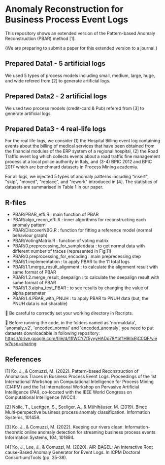 # Anomaly Reconstruction for Business Process Event Logs

This repository shows an extended version of the Pattern-based Anomaly Reconstruction (PBAR) method [1].

(We are preparing to submit a paper for this extended version to a journal.)

## Prepared Data1 - 5 artificial logs
We used 5 types of process models including small, medium, large, huge, and wide refered from [2] to generate artificial logs.

## Prepared Data2 - 2 artificial logs
We used two process models (credit-card & Pub) refered from [3] to generate artificial logs.

## Prepared Data3 - 4 real-life logs
For the real life logs, we consider (1) the Hospital Billing event log containing events about the billing of medical services that have been obtained from the financial modules of the ERP system of a regional hospital, (2) the Road Traffic event log which collects events about a road traffic fine management process at a local police authority in Italy, and (3-4) BPIC 2012 and BPIC 2017 which are benchmard datasets in Process Mining academia.

For all logs, we injected 5 types of anomaly patterns including "insert", "skip", "moved", "replace", and "rework" introduced in [4]. The statistics of datasets are summarised in Table 1 in our paper.


## R-files
- PBAR/PBAR_effi.R : main function of PBAR
- PBAR/algo_recon_effi.R : inner algorithms for reconstructing each anomaly pattern
- PBAR/DiscoverNBG.R : function for fitting a reference model (normal behaviour graph)
- PBAR/VotingMatrix.R : function of voting matrix
- PBAR/0.preprocessing_for_sampleddata : to get normal data with different number of traces (represented in Fig.11)
- PBAR/0.preprocessing_for_encoding : main preprecessing step
- PBAR/1.implementation : to apply PBAR to the 11 total logs
- PBAR/1.1.merge_result_alignment : to calculate the alignment result with same format of PBAR
- PBAR/1.2.merge_result_deepalign : to calculate the deepalign result with same format of PBAR
- PBAR/1.3.alpha_test_PBAR : to see results by changing the value of alpha parameter
- PBAR/1.4.PBAR_with_PNUH : to apply PBAR to PNUH data (but, the PNUH data is not sharable)
  
&#x1F53A; Be careful to correctly set your working directory in Rscripts.

&#x1F53A; Before running the code, in the folders named as 'normaldata', 'anomaly_v2', 'encoded_normal' and 'encoded_anomaly', you need to put datasets downloadable in following repository:
https://drive.google.com/file/d/11lWCY7f5yyyHADp78Ybf1H9IIxRjC0QF/view?usp=sharing

## References

[1] Ko, J., & Comuzzi, M. (2022). Pattern-based Reconstruction of Anomalous Traces in Business Process Event Logs. Proceedings of the 1st International Workshop on Computational Intelligence for Process Mining (CI4PM) and the 1st International Workshop on Pervasive Artificial Intelligence (PAI), co-located with the IEEE World Congress on Computational Intelligence (WCCI).

[2] Nolle, T., Luettgen, S., Seeliger, A., & Mühlhäuser, M. (2019). Binet: Multi-perspective business process anomaly classification. Information Systems, 101458.

[3] Ko, J., & Comuzzi, M. (2022). Keeping our rivers clean: Information-theoretic online anomaly detection for streaming business process events. Information Systems, 104, 101894.

[4] Ko, J., Lee, J., & Comuzzi, M. (2020). AIR-BAGEL: An Interactive Root cause-Based Anomaly Generator for Event Logs. In ICPM Doctoral Consortium/Tools (pp. 35-38).


 
